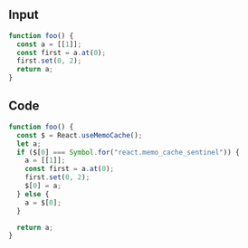 
## Input

```javascript
function foo() {
  const a = [[1]];
  const first = a.at(0);
  first.set(0, 2);
  return a;
}

```

## Code

```javascript
function foo() {
  const $ = React.useMemoCache();
  let a;
  if ($[0] === Symbol.for("react.memo_cache_sentinel")) {
    a = [[1]];
    const first = a.at(0);
    first.set(0, 2);
    $[0] = a;
  } else {
    a = $[0];
  }

  return a;
}

```
      